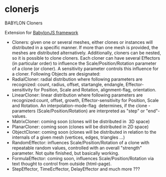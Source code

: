 # clonerjs
BABYLON Cloners
 
<p>
	Extension for <a href="http://www.babylonjs.com/"> BabylonJS framework </a>
</p>

<ul><li>
		Cloners: given one or several meshes, either clones or instances will distributed in a specific manner. If more than one mesh is provided, the meshes are distributed alternatively. Additionally, cloners can be nested, so it is possible to clone cloners. Each cloner can have several Effectors (in particular order) to influence the Scale/Position/Rotation parameter of a clone (or cloner). A sensitivity parameter controls this influence for a cloner. Following Objects are designated:
	</li>
	<li>
		RadialCloner: radial distribution where following parameters are recognized: count, radius, offset, startangle, endangle, Effector-sensitivity for Position, Scale and Rotation, alignment-flag, orientation.
	</li>
	<li>
		LinearCloner: linear distribution where following parameters are recognized:count, offset, growth, Effector-sensitivity for Position, Scale and Rotation. An interpolation-mode-flag&nbsp; determines, if the clone -parameters (Scale/Position/Rotation) are interpreted as "step" or "end"-values.
	</li>
	<li>
		MatrixCloner: coming soon (clones will be distributed in&nbsp; 3D space)
	</li>
	<li>
		PlanarCloner: coming soon (clones will be distributed in 2D space)
	</li>
	<li>
		ObjectCloner: coming soon (clones will be distributed in relation to the internals of a given mesh (vertices, edges, triangles ...)
	</li>
	<li>
		RandomEffector: influences Scale/Position/Rotation of a clone with repeatable random values, controlled with an overall "strength" parameter. Not quite finished, but basically working.
	</li>
	<li>
		FormulaEffector: coming soon, influences Scale/Position/Rotation via text thought to control from outside (html-page).
	</li>
	<li>
		StepEffector, TimeEcffector, DelayEffector and much more ???
	</li>
</ul><p> 